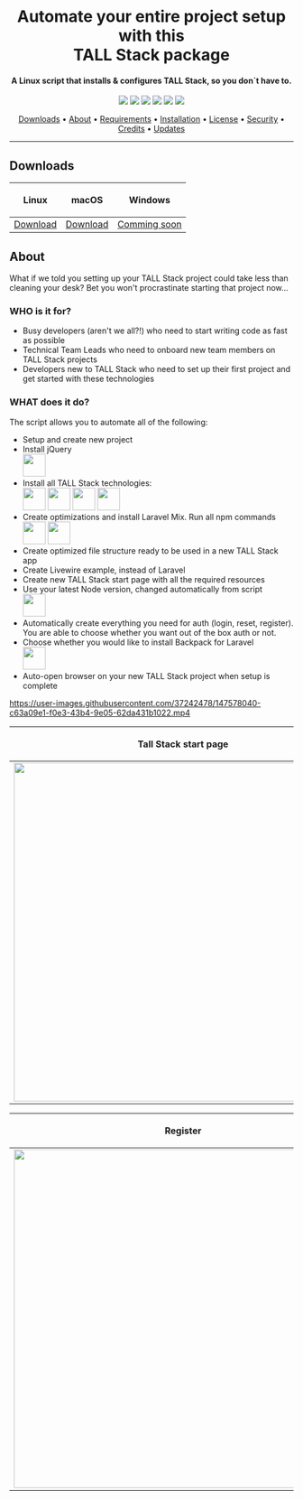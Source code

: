 <h1 align="center">
  Automate your entire project setup with this <br> TALL Stack package
</h1>
<h4 align="center">A Linux script that installs & configures TALL Stack, so you don`t have to.</h4>

<p align="center">
<img src="https://img.shields.io/badge/version-1.0.0-blue.svg" />

<img src="https://img.shields.io/packagist/dt/andreidecuseara/tallstack?color=green" />

<img src="https://img.shields.io/github/issues-raw/AndreiDecuseara/tallstack?color=red" />

<img src="https://img.shields.io/github/issues-closed-raw/AndreiDecuseara/tallstack" />

<img src="https://img.shields.io/github/last-commit/AndreiDecuseara/tallstack?color=purple" />

<img src="https://img.shields.io/github/release-date/AndreiDecuseara/tallstack?color=blue" />


</p>

<p align="center">
  <a href="#downloads">Downloads</a> •
  <a href="#about">About</a> •
  <a href="#requirements">Requirements</a> •
  <a href="#installation">Installation</a> •
  <a href="#license">License</a> • 
  <a href="#security">Security</a> •
  <a href="#credits">Credits</a> •
  <a href="#updates">Updates</a>
</p>

---

## Downloads

| <p align="center" > Linux </p> | <p align="center" > macOS  </p> | <p align="center" > Windows  </p> |
| --- | --- | --- |
| <a href="https://github.com/AndreiDecuseara/tallstack-pack/raw/main/tallstack_1.1-1_all.deb" data-view-component="true" class="btn-sm btn BtnGroup-item"> Download </a> | <a href="https://github.com/AndreiDecuseara/tallstack-pack/raw/main/tallstack_1.1-1_all.deb" data-view-component="true" class="btn-sm btn BtnGroup-item">  Download </a> | <a href="#" data-view-component="true" class="btn-sm btn BtnGroup-item">  Comming soon </a>

## About
<p>
What if we told you setting up your TALL Stack project could take less than cleaning your desk? Bet you won't procrastinate starting that project now...  
</p>

### WHO is it for?
<ul>
     <li>Busy developers (aren't we all?!) who need to start writing code as fast as possible</li>
     <li>Technical Team Leads who need to onboard new team members on TALL Stack projects</li>
     <li>Developers new to TALL Stack who need to set up their first project and get started with these technologies</li>
</ul>

### WHAT does it do?
<p>
The script allows you to automate all of the following:
</p>

<ul>
     <li>Setup and create new project</li>
     <li>
          Install jQuery <br>
          <img width = "40" heigh = "40" src="https://avatars.githubusercontent.com/u/70142?s=200&v=4" />
     </li>
     <li>
          Install all TALL Stack technologies: <br>
          <img width = "40" heigh = "40" src="https://avatars.githubusercontent.com/u/958072?s=200&v=4" />
          <img width = "40" heigh = "40" src="https://avatars.githubusercontent.com/u/51960834?s=200&v=4" />
          <img width = "40" heigh = "40" src="https://avatars.githubusercontent.com/u/67109815?s=200&v=4" />
          <img width = "40" heigh = "40" src="https://avatars.githubusercontent.com/u/59030169?s=200&v=4" />
     </li>
     <li>
          Create optimizations and install Laravel Mix. Run all npm commands <br>
          <img width = "40" heigh = "40" src="https://avatars.githubusercontent.com/u/89786265?s=200&v=4" />
          <img width = "40" heigh = "40" src="https://avatars.githubusercontent.com/u/6078720?s=200&v=4" />
     </li>
     <li>Create optimized file structure ready to be used in a new TALL Stack app </li>
     <li>Create Livewire example, instead of Laravel</li>
     <li>Create new TALL Stack start page with all the required resources</li>
     <li>
          Use your latest Node version, changed automatically from script <br>
          <img width = "40" heigh = "40" src="https://avatars.githubusercontent.com/u/9950313?s=200&v=4" />
     </li>
     <li>Automatically create everything you need for auth (login, reset, register). You are able to choose whether you want out of the box auth or not.</li>
     <li>
          Choose whether you would like to install Backpack for Laravel <br>
          <img width = "40" heigh = "40" src="https://avatars.githubusercontent.com/u/15017015?s=200&v=4" />
     </li>
     <li>Auto-open browser on your new TALL Stack project when setup is complete</li>
</ul>

https://user-images.githubusercontent.com/37242478/147578040-c63a09e1-f0e3-43b4-9e05-62da431b1022.mp4


| <p align="center" >Tall Stack start page</p> | <p align="center" > Login </p> |
| --- | --- |
| <img src="https://user-images.githubusercontent.com/37242478/147597936-354269ca-7fd1-4139-8368-69461e1a5e41.png" width="600"/> | <img src="https://user-images.githubusercontent.com/37242478/147597980-39c31f09-1479-4272-bfd9-f112c9a1efb2.png" width="600"/>

| <p align="center" >Register</p> | <p align="center" > Backpack for Laravel </p> |
| --- | --- |
| <img src="https://user-images.githubusercontent.com/37242478/147598252-eb8dc6a7-4771-4690-b72f-591833ec2493.png" width="600"/> | <img src="https://user-images.githubusercontent.com/37242478/147598360-5c6dca2b-a9ec-41be-a9f6-540b79d9532f.png" width="600"/>




